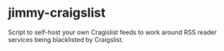 # jimmy-craigslist
Script to self-host your own Cragislist feeds to work around RSS reader services being blacklisted by Craigslist.
